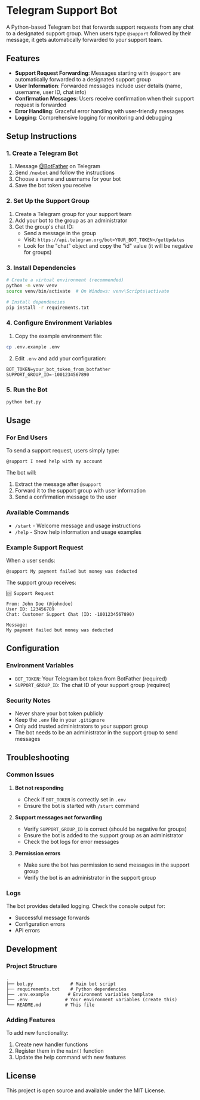 # Telegram Support Bot

A Python-based Telegram bot that forwards support requests from any chat to a designated support group. When users type `@support` followed by their message, it gets automatically forwarded to your support team.

## Features

- **Support Request Forwarding**: Messages starting with `@support` are automatically forwarded to a designated support group
- **User Information**: Forwarded messages include user details (name, username, user ID, chat info)
- **Confirmation Messages**: Users receive confirmation when their support request is forwarded
- **Error Handling**: Graceful error handling with user-friendly messages
- **Logging**: Comprehensive logging for monitoring and debugging

## Setup Instructions

### 1. Create a Telegram Bot

1. Message [@BotFather](https://t.me/BotFather) on Telegram
2. Send `/newbot` and follow the instructions
3. Choose a name and username for your bot
4. Save the bot token you receive

### 2. Set Up the Support Group

1. Create a Telegram group for your support team
2. Add your bot to the group as an administrator
3. Get the group's chat ID:
   - Send a message in the group
   - Visit: `https://api.telegram.org/bot<YOUR_BOT_TOKEN>/getUpdates`
   - Look for the "chat" object and copy the "id" value (it will be negative for groups)

### 3. Install Dependencies

```bash
# Create a virtual environment (recommended)
python -m venv venv
source venv/bin/activate  # On Windows: venv\Scripts\activate

# Install dependencies
pip install -r requirements.txt
```

### 4. Configure Environment Variables

1. Copy the example environment file:
```bash
cp .env.example .env
```

2. Edit `.env` and add your configuration:
```env
BOT_TOKEN=your_bot_token_from_botfather
SUPPORT_GROUP_ID=-1001234567890
```

### 5. Run the Bot

```bash
python bot.py
```

## Usage

### For End Users

To send a support request, users simply type:
```
@support I need help with my account
```

The bot will:
1. Extract the message after `@support`
2. Forward it to the support group with user information
3. Send a confirmation message to the user

### Available Commands

- `/start` - Welcome message and usage instructions
- `/help` - Show help information and usage examples

### Example Support Request

When a user sends:
```
@support My payment failed but money was deducted
```

The support group receives:
```
🆘 Support Request

From: John Doe (@johndoe)
User ID: 123456789
Chat: Customer Support Chat (ID: -1001234567890)

Message:
My payment failed but money was deducted
```

## Configuration

### Environment Variables

- `BOT_TOKEN`: Your Telegram bot token from BotFather (required)
- `SUPPORT_GROUP_ID`: The chat ID of your support group (required)

### Security Notes

- Never share your bot token publicly
- Keep the `.env` file in your `.gitignore`
- Only add trusted administrators to your support group
- The bot needs to be an administrator in the support group to send messages

## Troubleshooting

### Common Issues

1. **Bot not responding**
   - Check if `BOT_TOKEN` is correctly set in `.env`
   - Ensure the bot is started with `/start` command

2. **Support messages not forwarding**
   - Verify `SUPPORT_GROUP_ID` is correct (should be negative for groups)
   - Ensure the bot is added to the support group as an administrator
   - Check the bot logs for error messages

3. **Permission errors**
   - Make sure the bot has permission to send messages in the support group
   - Verify the bot is an administrator in the support group

### Logs

The bot provides detailed logging. Check the console output for:
- Successful message forwards
- Configuration errors
- API errors

## Development

### Project Structure

```
.
├── bot.py              # Main bot script
├── requirements.txt    # Python dependencies
├── .env.example       # Environment variables template
├── .env              # Your environment variables (create this)
└── README.md         # This file
```

### Adding Features

To add new functionality:
1. Create new handler functions
2. Register them in the `main()` function
3. Update the help command with new features

## License

This project is open source and available under the MIT License.
